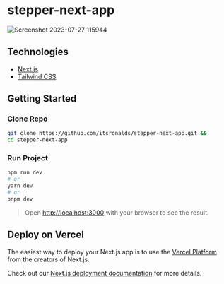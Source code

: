 # stepper-next-app

![Screenshot 2023-07-27 115944](https://github.com/itsronalds/stepper-next-app/assets/77751686/a3843c42-c45e-4498-9013-d4adcddaacfa)

## Technologies

- [Next.js](https://nextjs.org/)
- [Tailwind CSS](https://tailwindcss.com/)

## Getting Started

### Clone Repo

```bash
git clone https://github.com/itsronalds/stepper-next-app.git &&
cd stepper-next-app
```

### Run Project

```bash
npm run dev
# or
yarn dev
# or
pnpm dev
```

> Open [http://localhost:3000](http://localhost:3000) with your browser to see the result.

## Deploy on Vercel

The easiest way to deploy your Next.js app is to use the [Vercel Platform](https://vercel.com/new?utm_medium=default-template&filter=next.js&utm_source=create-next-app&utm_campaign=create-next-app-readme) from the creators of Next.js.

Check out our [Next.js deployment documentation](https://nextjs.org/docs/deployment) for more details.
